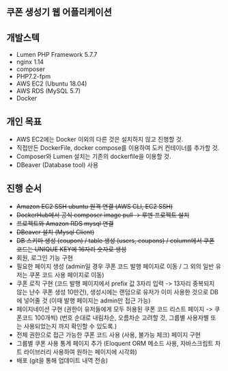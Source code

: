 쿠폰 생성기 웹 어플리케이션
------------------------------------------

## 개발스텍
- Lumen PHP Framework 5.7.7
- nginx 1.14
- composer
- PHP7.2-fpm
- AWS EC2 (Ubuntu 18.04)
- AWS RDS (MySQL 5.7)
- Docker

## 개인 목표
- AWS EC2에는 Docker 이외의 다른 것은 설치하지 않고 진행할 것.
- 직접만든 DockerFile, docker compose를 이용하여 도커 컨테이너를 추가할 것.
- Composer와 Lumen 설치는 기존의 dockerfile을 이용할 것.
- DBeaver (Database tool) 사용

## 진행 순서

- ~~Amazon EC2 SSH ubuntu 원격 연결 (AWS CLI, EC2 SSH)~~
- ~~DockerHub에서 공식 composer image pull -> 루멘 프로젝트 설치~~
- ~~프로젝트와 Amazon RDS mysql 연결~~
- ~~DBeaver 설치 (Mysql Client)~~
- ~~DB 스키마 생성 (coupon) / table 생성 (users, coupons) / column에서 쿠폰 코드는 UNIQUE KEY에 16자리 숫자로 생성~~
- 회원, 로그인 기능 구현
- 필요한 페이지 생성 (admin일 경우 쿠폰 코드 발행 페이지로 이동 / 그 외의 일반 유저는 쿠폰 코드 사용 페이지로 이동)
- 쿠폰 로직 구현 (코드 발행 페이지에서 prefix 값 3자리 입력 -> 13자리 중복되지 않는 난수 쿠폰 생성 10만건),
  생성시에는 랜덤으로 유저가 이미 사용한 것으로 DB에 넣어줄 것 (이때 발행 페이지는 admin만 접근 가능)
- 페이지네이션 구현 (권한이 유저들에게 모두 허용된 쿠폰 코드 리스트 페이지 -> 쿠폰코드 100개씩)
   (번호 순대로 내림차순, 오름차순 고려할 것, 그룹별 사용자별 또는 사용되었는지 까지 확인할 수 있도록.)
- 전체 권한으로 접근 가능한 쿠폰 코드 사용 (사용, 불가능 체크) 페이지 구현
- 그룹별 쿠폰 사용 통계 페이지 추가 (Eloquent ORM 메소드 사용, 자바스크립트 차트 라이브러리 사용하여 원하는 페이지에 시각화)
- 배포 (git을 통해 업데이트 내역 전송)
